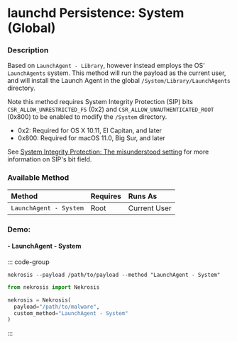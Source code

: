 # launchd Persistence: System (Global)

### Description

Based on `LaunchAgent - Library`, however instead employs the OS' `LaunchAgents` system. This method will run the payload as the current user, and will install the Launch Agent in the global `/System/Library/LaunchAgents` directory.

Note this method requires System Integrity Protection (SIP) bits `CSR_ALLOW_UNRESTRICTED_FS` (0x2) and `CSR_ALLOW_UNAUTHENTICATED_ROOT` (0x800) to be enabled to modify the `/System` directory.

* 0x2: Required for OS X 10.11, El Capitan, and later
* 0x800: Required for macOS 11.0, Big Sur, and later

See [System Integrity Protection: The misunderstood setting](https://khronokernel.com/macos/2022/12/09/SIP.html) for more information on SIP's bit field.

### Available Method

| Method                       | Requires      | Runs As      |
|:-----------------------------|:--------------|:-------------|
| `LaunchAgent - System`       | Root          | Current User |


### Demo:

#### - LaunchAgent - System

::: code-group

```shell [Command Line]
nekrosis --payload /path/to/payload --method "LaunchAgent - System"
```

```python [Python API]
from nekrosis import Nekrosis

nekrosis = Nekrosis(
  payload="/path/to/malware",
  custom_method="LaunchAgent - System"
)
```

:::

![]()